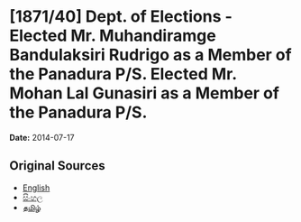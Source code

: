# [1871/40] Dept. of Elections - Elected Mr. Muhandiramge Bandulaksiri Rudrigo as a Member of the Panadura P/S. Elected Mr. Mohan Lal Gunasiri as a Member of the Panadura P/S.

**Date:** 2014-07-17

## Original Sources

- [English](https://documents.gov.lk/view/extra-gazettes/2014/7/1871-40_E.pdf)
- [සිංහල](https://documents.gov.lk/view/extra-gazettes/2014/7/1871-40_S.pdf)
- [தமிழ்](https://documents.gov.lk/view/extra-gazettes/2014/7/1871-40_T.pdf)
